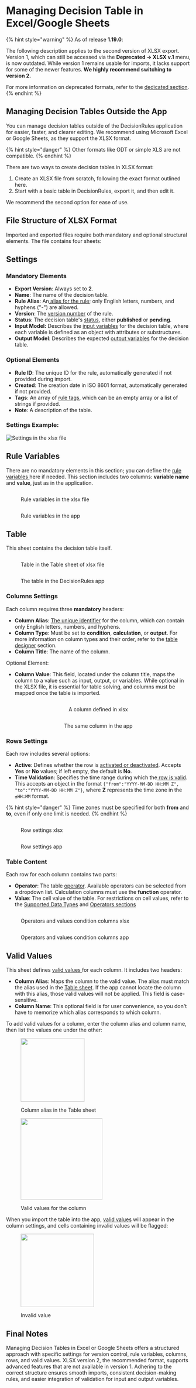 # Managing Decision Table in Excel/Google Sheets

{% hint style="warning" %}
As of release **1.19.0**:&#x20;

The following description applies to the second version of XLSX export. Version 1, which can still be accessed via the **Deprecated → XLSX v.1** menu, is now outdated. While version 1 remains usable for imports, it lacks support for some of the newer features. **We highly recommend switching to version 2.**

For more information on deprecated formats, refer to the [dedicated section](manage-tables-excel-gsheets.md).
{% endhint %}

## Managing Decision Tables Outside the App

You can manage decision tables outside of the DecisionRules application for easier, faster, and clearer editing. We recommend using Microsoft Excel or Google Sheets, as they support the XLSX format.

{% hint style="danger" %}
Other formats like ODT or simple XLS are not compatible.
{% endhint %}

There are two ways to create decision tables in XLSX format:

1. Create an XLSX file from scratch, following the exact format outlined here.
2. Start with a basic table in DecisionRules, export it, and then edit it.

We recommend the second option for ease of use.

## File Structure of XLSX Format

Imported and exported files require both mandatory and optional structural elements. The file contains four sheets:

## Settings

### Mandatory Elements

* **Export Version**: Always set to **2**.
* **Name**: The name of the decision table.
* **Rule Alias**: An[ alias for the rule](../rule-alias.md); only English letters, numbers, and hyphens ("-") are allowed.
* **Version**: The [version number](../versioning.md) of the rule.
* **Status**: The decision table's [status](../rule-state.md), either **published** or **pending**.
* **Input Model:** Describes the [input variables](../input-and-output/) for the decision table, where each variable is defined as an object with attributes or substructures.
* **Output Model**: Describes the expected [output variables](../input-and-output/) for the decision table.

### Optional Elements

* **Rule ID**: The unique ID for the rule, automatically generated if not provided during import.
* **Created**: The creation date in ISO 8601 format, automatically generated if not provided.
* **Tags**: An array of [rule tags](../tagging.md), which can be an empty array or a list of strings if provided.
* **Note**: A description of the table.

### Settings Example:

![Settings in the xlsx file](<../../../.gitbook/assets/settingss xlsx.png>)

## Rule Variables

There are no mandatory elements in this section; you can define the [rule variables ](../rule-variables.md)here if needed. This section includes two columns: **variable name** and **value**, just as in the application.

<figure><img src="../../../.gitbook/assets/rule variables excel.png" alt=""><figcaption><p>Rule variables in the xlsx file</p></figcaption></figure>

<figure><img src="../../../.gitbook/assets/rule variables in the app.png" alt=""><figcaption><p>Rule variables in the app</p></figcaption></figure>

## Table

This sheet contains the decision table itself.

<figure><img src="../../../.gitbook/assets/table sheet.png" alt=""><figcaption><p>Table in the Table sheet of xlsx file</p></figcaption></figure>

<figure><img src="../../../.gitbook/assets/table export.png" alt=""><figcaption><p>The table in the DecisionRules app</p></figcaption></figure>

### Columns Settings

Each column requires three **mandatory** headers:

* **Column Alias**: [The unique identifier](../../decision-table/decision-table-designer/#set-column-alias) for the column, which can contain only English letters, numbers, and hyphens.
* **Column Type**: Must be set to **condition**, **calculation**, or **output**. For more information on column types and their order, refer to the [table designer](../../decision-table/decision-table-designer/#column-types-and-table-structure) section.
* **Column Title**: The name of the column.

Optional Element:&#x20;

* **Column Value**: This field, located under the column title, maps the column to a value such as input, output, or variables. While optional in the XLSX file, it is essential for table solving, and columns must be mapped once the table is imported.

<div align="center"><figure><img src="../../../.gitbook/assets/column in the xlsx (2).png" alt=""><figcaption><p>A column defined in xlsx</p></figcaption></figure> <figure><img src="../../../.gitbook/assets/column in the app.png" alt=""><figcaption><p>The same column in the app </p></figcaption></figure></div>

### Rows Settings

Each row includes several options:

* **Active**: Defines whether the row is [activated or deactivated](../../decision-table/decision-table-designer/#deactivate-and-activate-row). Accepts **Yes** or **No** values; if left empty, the default is **No**.
* &#x20;**Time Validation**: Specifies the time range during which the[ row is valid](../../decision-table/decision-table-designer/#time-row-validation). This accepts an object in the format `{"from":"YYYY-MM-DD HH:MM Z", "to":"YYYY-MM-DD HH:MM Z"}`, where **Z** represents the time zone in the `±HH:MM` format.&#x20;

{% hint style="danger" %}
Time zones must be specified for both **from** and **to**, even if only one limit is needed.
{% endhint %}

<div><figure><img src="../../../.gitbook/assets/active and time validation xlsx.png" alt=""><figcaption><p>Row settings xlsx</p></figcaption></figure> <figure><img src="../../../.gitbook/assets/active and time validation app.png" alt=""><figcaption><p>Row settings app</p></figcaption></figure></div>

### Table Content

Each row for each column contains two parts:

* **Operator**: The table [operator](../../data-types-and-functions/operators/). Available operators can be selected from a dropdown list. Calculation columns must use the **function** operator.
* **Value**: The cell value of the table. For restrictions on cell values, refer to the [Supported Data Types](../../data-types-and-functions/data-types.md) and [Operators sections](../../data-types-and-functions/operators/)

<div><figure><img src="../../../.gitbook/assets/operators and values xlsx.png" alt=""><figcaption><p>Operators and values condition columns xlsx</p></figcaption></figure> <figure><img src="../../../.gitbook/assets/operators and values table.png" alt=""><figcaption><p>Operators and values condition columns app</p></figcaption></figure></div>

## Valid Values

This sheet defines [valid values ](../../decision-table/decision-table-designer/table-operations/valid-values.md)for each column. It includes two headers:

* **Column Alias**: Maps the column to the valid value. The alias must match the alias used in the [Table sheet](managing-decision-table-in-excel-google-sheets.md#table). If the app cannot locate the column with this alias, those valid values will not be applied. This field is case-sensitive.
* **Column Name**: This optional field is for user convenience, so you don't have to memorize which alias corresponds to which column.

To add valid values for a column, enter the column alias and column name, then list the values one under the other:

<div><figure><img src="../../../.gitbook/assets/column alias (2).png" alt="" width="174"><figcaption><p>Column alias in the Table sheet</p></figcaption></figure> <figure><img src="../../../.gitbook/assets/valid value xlsx.png" alt="" width="223"><figcaption><p>Valid values for the column</p></figcaption></figure></div>

When you import the table into the app, [valid values](../../decision-table/decision-table-designer/table-operations/valid-values.md) will appear in the column settings, and cells containing invalid values will be flagged:

<figure><img src="../../../.gitbook/assets/valid value app.png" alt="" width="200"><figcaption><p>Invalid value</p></figcaption></figure>



## Final Notes

Managing Decision Tables in Excel or Google Sheets offers a structured approach with specific settings for version control, rule variables, columns, rows, and valid values. XLSX version 2, the recommended format, supports advanced features that are not available in version 1. Adhering to the correct structure ensures smooth imports, consistent decision-making rules, and easier integration of validation for input and output variables.
